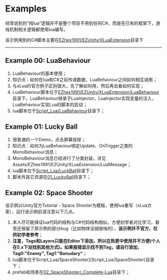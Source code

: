 # Examples

经常说到的“纯lua”逻辑并不是整个项目不用到任何C#，而是在已有的框架下，游戏机制相关逻辑都使用lua编写。

该示例用到的C#脚本主要在[EZhex1991/EZUnity/XLuaExtension](../../EZhex1991/EZUnity/XLuaExtension)目录下

---

## Example 00: LuaBehaviour

1. LuaBehaviour的基本使用；
1. 知识点：如何在lua和C#之前传递数据，LuaBehaviour之间如何相互调用；
1. 与xLua的官方例子区别很大，先了解如何用，然后再去看如何实现；
1. LuaBehaviour脚本位于[EZhex1991/EZUnity/XLuaEntension/LuaBehaviour](../../EZhex1991/EZUnity/XLuaExtension/LuaBehaviour)目录下，LuaBehaviour继承于LuaInjector，LuaInjector实现变量的注入，LuaBehaviour实现Lua的脚本的启动；
1. lua脚本位于[Script_Lua/LuaBehaviour](Script_Lua/LuaBehaviour)目录下；

## Example 01: Lucky Ball

1. 很普通的一个Demo，点击屏幕投球；
1. 知识点：如何为LuaBehaviour绑定Update、OnTrigger之类的MonoBehaviour消息；
1. MonoBehaviour消息已经进行了分类封装，详见Assets/EZhex1991/EZUnity/XLuaExtension/LuaMessage；
1. lua脚本位于[Script_Lua/LuckBall](Script_Lua/LuckyBall)目录下；
1. 脚本外其它资源在[01_LuckyBall](01_LuckyBall)目录下；

## Example 02: Space Shooter

该示例以Unity官方Tutorial - Space Shooter为模板，使用lua重写（xLua方案），运行该示例前请注意以下几点。

1. 本人尽可能保证lua代码的结构与C#代码结构相似，方便初学者对比学习，甚至还保留了原示例的部分bug（比如物体没销毁啥的），**该示例并不官方，仅供初学者参考**；
1. **注意，Tags和Layers只能在Editor下添加，所以在热更中使用并不方便(个人在5.x下没找到其他方式)。如果报错显示找不到Tag，请自行添加，Tag0:"Enemy", Tag1:"Bonudary"**；
1. lua脚本位于Script_Lua/SpaceShooter](Script_Lua/SpaceShooter)目录下；
1. prefab和场景在[02_SpaceShooter/_Complete-Lua](02_SpaceShooter/_Complete-Lua)目录下；
